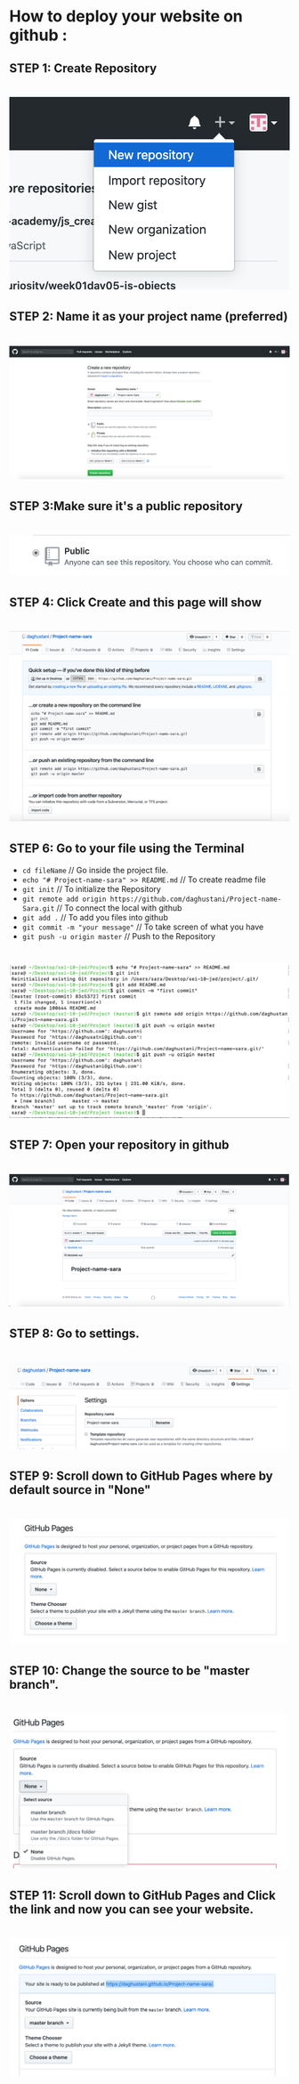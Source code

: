 # How to deploy your website on github : 
## STEP 1: Create Repository
# ![Create Repository](/images/1.png)    

## STEP 2: Name it as your project name (preferred) 
# ![Create Repository](/images/2.png)  

## STEP 3:Make sure it's a public repository
   # ![Public](/images/public.png)  

      
## STEP 4: Click Create and this page will show
  # ![Created Repo](/images/repo-page.png)

## STEP 6: Go to your file using the Terminal
- `cd fileName` // Go inside the project file. 
- `echo "# Project-name-sara" >> README.md` // To create readme file
- `git init` // To initialize the Repository
- `git remote add origin https://github.com/daghustani/Project-name-Sara.git` // To connect the local with github
- `git add .` // To add you files into github
- `git commit -m "your message"` // To take screen of what you have
- `git push -u origin master` // Push to the Repository

 # ![Push Project](/images/command.png)
    
## STEP 7: Open your repository in github
 # ![repo page](/images/repopage.png)

## STEP 8: Go to settings. 
# ![GITHUB Sitting](/images/settings.png)       

## STEP 9: Scroll down to GitHub Pages where by default source in "None" 
# ![GITHUB pages](/images/github-pages.png)  

## STEP 10: Change the source to be "master branch". 
 # ![GITHUB Page](/images/master.png)       
    
## STEP 11: Scroll down to GitHub Pages and Click the link and now you can see your website.
 # ![GITHUB Published](/images/published-ready.png)
     
